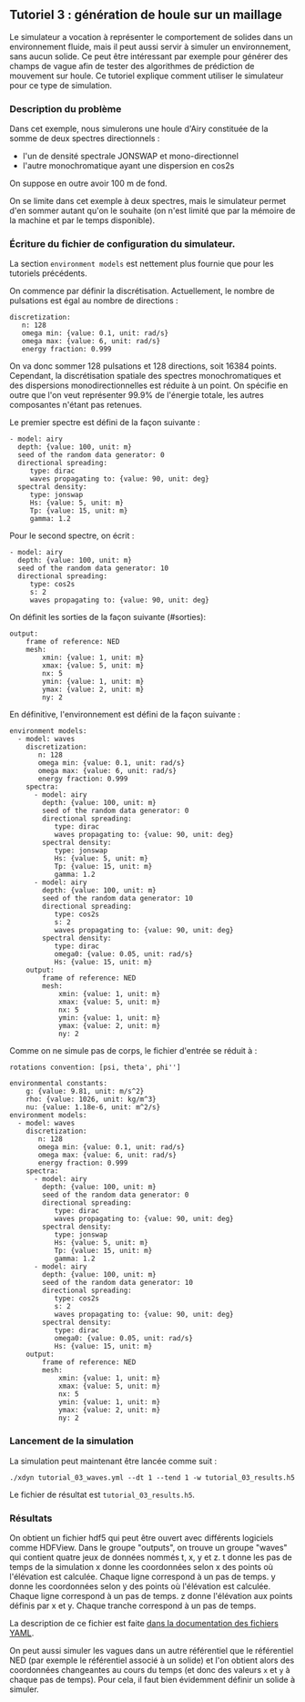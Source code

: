 ## Tutoriel 3 : génération de houle sur un maillage

Le simulateur a vocation à représenter le comportement de solides dans un
environnement fluide, mais il peut aussi servir à simuler un environnement,
sans aucun solide. Ce peut être intéressant par exemple pour générer des champs
de vague afin de tester des algorithmes de prédiction de mouvement sur houle.
Ce tutoriel explique comment utiliser le simulateur pour ce type de simulation.

### Description du problème

Dans cet exemple, nous simulerons une houle d'Airy constituée de la somme de
deux spectres directionnels :

- l'un de densité spectrale JONSWAP et mono-directionnel
- l'autre monochromatique ayant une dispersion en cos2s

On suppose en outre avoir 100 m de fond.

On se limite dans cet exemple à deux spectres, mais le simulateur permet d'en
sommer autant qu'on le souhaite (on n'est limité que par la mémoire de la
machine et par le temps disponible).

### Écriture du fichier de configuration du simulateur.

La section `environment models` est nettement plus fournie que pour les
tutoriels précédents.

On commence par définir la discrétisation. Actuellement, le nombre de
pulsations est égal au nombre de directions :

~~~~~~~~~~~~~~~~~~~~~~~~~~~~~~~~~~~~~~~~~~ {.yaml}
discretization:
   n: 128
   omega min: {value: 0.1, unit: rad/s}
   omega max: {value: 6, unit: rad/s}
   energy fraction: 0.999
~~~~~~~~~~~~~~~~~~~~~~~~~~~~~~~~~~~~~~~~~~

On va donc sommer 128 pulsations et 128 directions, soit 16384 points.
Cependant, la discrétisation spatiale des spectres monochromatiques et des
dispersions monodirectionnelles est réduite à un point. On spécifie en outre
que l'on veut représenter 99.9% de l'énergie totale, les autres composantes
n'étant pas retenues.

Le premier spectre est défini de la façon suivante :

~~~~~~~~~~~~~~~~~~~~~~~~~~~~~~~~~~~~~~~~~~ {.yaml}
- model: airy
  depth: {value: 100, unit: m}
  seed of the random data generator: 0
  directional spreading:
     type: dirac
     waves propagating to: {value: 90, unit: deg}
  spectral density:
     type: jonswap
     Hs: {value: 5, unit: m}
     Tp: {value: 15, unit: m}
     gamma: 1.2
~~~~~~~~~~~~~~~~~~~~~~~~~~~~~~~~~~~~~~~~~~

Pour le second spectre, on écrit :

~~~~~~~~~~~~~~~~~~~~~~~~~~~~~~~~~~~~~~~~~~ {.yaml}
- model: airy
  depth: {value: 100, unit: m}
  seed of the random data generator: 10
  directional spreading:
     type: cos2s
     s: 2
     waves propagating to: {value: 90, unit: deg}
~~~~~~~~~~~~~~~~~~~~~~~~~~~~~~~~~~~~~~~~~~

On définit les sorties de la façon suivante (#sorties):

~~~~~~~~~~~~~~~~~~~~~~~~~~~~~~~~~~~~~~~~~~ {.yaml}
output:
    frame of reference: NED
    mesh:
        xmin: {value: 1, unit: m}
        xmax: {value: 5, unit: m}
        nx: 5
        ymin: {value: 1, unit: m}
        ymax: {value: 2, unit: m}
        ny: 2
~~~~~~~~~~~~~~~~~~~~~~~~~~~~~~~~~~~~~~~~~~

En définitive, l'environnement est défini de la façon suivante :

~~~~~~~~~~~~~~~~~~~~~~~~~~~~~~~~~~~~~~~~~~ {.yaml}
environment models:
  - model: waves
    discretization:
       n: 128
       omega min: {value: 0.1, unit: rad/s}
       omega max: {value: 6, unit: rad/s}
       energy fraction: 0.999
    spectra:
      - model: airy
        depth: {value: 100, unit: m}
        seed of the random data generator: 0
        directional spreading:
           type: dirac
           waves propagating to: {value: 90, unit: deg}
        spectral density:
           type: jonswap
           Hs: {value: 5, unit: m}
           Tp: {value: 15, unit: m}
           gamma: 1.2
      - model: airy
        depth: {value: 100, unit: m}
        seed of the random data generator: 10
        directional spreading:
           type: cos2s
           s: 2
           waves propagating to: {value: 90, unit: deg}
        spectral density:
           type: dirac
           omega0: {value: 0.05, unit: rad/s}
           Hs: {value: 15, unit: m}
    output:
        frame of reference: NED
        mesh:
            xmin: {value: 1, unit: m}
            xmax: {value: 5, unit: m}
            nx: 5
            ymin: {value: 1, unit: m}
            ymax: {value: 2, unit: m}
            ny: 2
~~~~~~~~~~~~~~~~~~~~~~~~~~~~~~~~~~~~~~~~~~

Comme on ne simule pas de corps, le fichier d'entrée se réduit à :

~~~~~~~~~~~~~~~~~~~~~~~~~~~~~~~~~~~~~~~~~~ {.yaml}
rotations convention: [psi, theta', phi'']

environmental constants:
    g: {value: 9.81, unit: m/s^2}
    rho: {value: 1026, unit: kg/m^3}
	nu: {value: 1.18e-6, unit: m^2/s}
environment models:
  - model: waves
    discretization:
       n: 128
       omega min: {value: 0.1, unit: rad/s}
       omega max: {value: 6, unit: rad/s}
       energy fraction: 0.999
    spectra:
      - model: airy
        depth: {value: 100, unit: m}
        seed of the random data generator: 0
        directional spreading:
           type: dirac
           waves propagating to: {value: 90, unit: deg}
        spectral density:
           type: jonswap
           Hs: {value: 5, unit: m}
           Tp: {value: 15, unit: m}
           gamma: 1.2
      - model: airy
        depth: {value: 100, unit: m}
        seed of the random data generator: 10
        directional spreading:
           type: cos2s
           s: 2
           waves propagating to: {value: 90, unit: deg}
        spectral density:
           type: dirac
           omega0: {value: 0.05, unit: rad/s}
           Hs: {value: 15, unit: m}
    output:
        frame of reference: NED
        mesh:
            xmin: {value: 1, unit: m}
            xmax: {value: 5, unit: m}
            nx: 5
            ymin: {value: 1, unit: m}
            ymax: {value: 2, unit: m}
            ny: 2
~~~~~~~~~~~~~~~~~~~~~~~~~~~~~~~~~~~~~~~~~~

### Lancement de la simulation

La simulation peut maintenant être lancée comme suit :

~~~~~~~~~~~~~~~~~~~~~~~~~~~~~~~~~~~~~~~~~~ {.bash}
./xdyn tutorial_03_waves.yml --dt 1 --tend 1 -w tutorial_03_results.h5
~~~~~~~~~~~~~~~~~~~~~~~~~~~~~~~~~~~~~~~~~~

Le fichier de résultat est `tutorial_03_results.h5`.

### Résultats

On obtient un fichier hdf5 qui peut être ouvert avec différents logiciels comme HDFView.
Dans le groupe "outputs", on trouve un groupe "waves" qui contient quatre jeux de données nommés t, x, y et z.
t donne les pas de temps de la simulation
x donne les coordonnées selon x des points où l'élévation est calculée. Chaque ligne correspond à un pas de temps.
y donne les coordonnées selon y des points où l'élévation est calculée. Chaque ligne correspond à un pas de temps.
z donne l'élévation aux points définis par x et y. Chaque tranche correspond à un pas de temps.

La description de ce fichier est faite [dans la documentation des fichiers YAML](#sorties).

On peut aussi simuler les vagues dans un autre référentiel que le référentiel
NED (par exemple le référentiel associé à un solide) et l'on obtient alors des
coordonnées changeantes au cours du temps (et donc des valeurs `x` et `y` à
chaque pas de temps). Pour cela, il faut bien évidemment définir un solide à
simuler.

